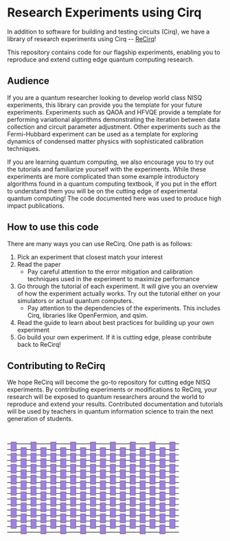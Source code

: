# Research Experiments using Cirq

In addition to software for building and testing circuits (Cirq),
we have a library of research experiments using Cirq -- [ReCirq](https://github.com/quantumlib/ReCirq)!

This repository contains code for our flagship experiments, enabling
you to reproduce and extend cutting edge quantum computing research.

## Audience

If you are a quantum researcher looking to develop world class NISQ experiments,
this library can provide you the template for your future experiments.
Experiments such as QAOA and HFVQE provide a template for performing variational
algorithms demonstrating the iteration between data collection and circuit 
parameter adjustment. Other experiments such as the Fermi-Hubbard experiment 
can be used as a template for exploring dynamics of condensed matter physics
with sophisticated calibration techniques.

If you are learning quantum computing, we also encourage you to try out the
tutorials and familiarize yourself with the experiments. While these
experiments are more complicated than some example introductory algorithms
found in a quantum computing textbook, if you put in the effort to understand
them you will be on the cutting edge of experimental quantum computing!
The code documented here was used to produce high impact publications. 


## How to use this code

There are many ways you can use ReCirq. One path is as follows: 

 1. Pick an experiment that closest match your interest
 2. Read the paper
      - Pay careful attention to the error mitigation and calibration
        techniques used in the experiment to maximize performance
 3. Go through the tutorial of each experiment. It will give you an overview 
    of how the experiment actually works. Try out the tutorial either on your
    simulators or actual quantum computers.
      - Pay attention to the dependencies of the experiments. This includes
        Cirq, libraries like OpenFermion, and qsim.
 4. Read the guide to learn about best practices for building up your own experiment
 5. Go build your own experiment. If it is cutting edge, please contribute
    back to ReCirq!


## Contributing to ReCirq

We hope ReCirq will become the go-to repository for cutting edge NISQ
experiments. By contributing experiments or modifications to ReCirq, your
research will be exposed to quantum researchers around the world to reproduce
and extend your results. Contributed documentation and tutorials will be used
by teachers in quantum information science to train the next
generation of students.

<img alt="Circuit" src="./images/g3618.png" style="max-width: 400px; margin-top: 2rem;">
